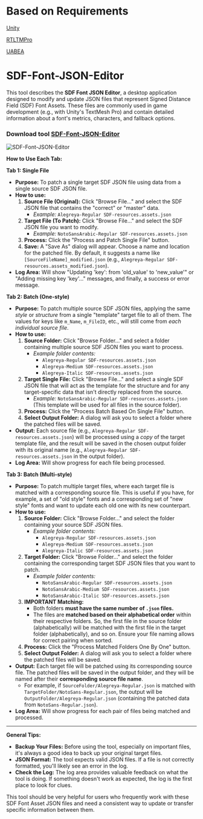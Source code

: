 
# Based on Requirements

[Unity](https://unity.com/fr/download)

[RTLTMPro](https://github.com/pnarimani/RTLTMPro)

[UABEA](https://github.com/nesrak1/UABEA)

# SDF-Font-JSON-Editor
This tool describes the **SDF Font JSON Editor**, a desktop application designed to modify and update JSON files that represent Signed Distance Field (SDF) Font Assets. These files are commonly used in game development (e.g., with Unity's TextMesh Pro) and contain detailed information about a font's metrics, characters, and fallback options.

### Download tool [SDF-Font-JSON-Editor](https://github.com/MrGamesKingPro/SDF-Font-JSON-Editor/releases/tag/SDF-Font-JSON-Editor)

![SDF-Font-JSON-Editor](https://github.com/user-attachments/assets/f2c7dfb9-e873-4822-8059-7e32d8bb5944)


**How to Use Each Tab:**

**Tab 1: Single File**

*   **Purpose:** To patch a single target SDF JSON file using data from a single source SDF JSON file.
*   **How to use:**
    1.  **Source File (Original):** Click "Browse File..." and select the SDF JSON file that contains the "correct" or "master" data.
        *   *Example:* `Alegreya-Regular SDF-resources.assets.json`
    2.  **Target File (To Patch):** Click "Browse File..." and select the SDF JSON file you want to modify.
        *   *Example:* `NotoSansArabic-Regular SDF-resources.assets.json`
    3.  **Process:** Click the "Process and Patch Single File" button.
    4.  **Save:** A "Save As" dialog will appear. Choose a name and location for the patched file. By default, it suggests a name like `[SourceFileName]_modified.json` (e.g., `Alegreya-Regular SDF-resources.assets_modified.json`).
*   **Log Area:** Will show "Updating 'key': from 'old_value' to 'new_value'" or "Adding missing key 'key'..." messages, and finally, a success or error message.

**Tab 2: Batch (One-style)**

*   **Purpose:** To patch multiple source SDF JSON files, applying the same *style* or *structure* from a single "template" target file to all of them. The values for keys like `m_Name`, `m_FileID`, etc., will still come from *each individual source file*.
*   **How to use:**
    1.  **Source Folder:** Click "Browse Folder..." and select a folder containing multiple source SDF JSON files you want to process.
        *   *Example folder contents:*
            *   `Alegreya-Regular SDF-resources.assets.json`
            *   `Alegreya-Medium SDF-resources.assets.json`
            *   `Alegreya-Italic SDF-resources.assets.json`
    2.  **Target Single File:** Click "Browse File..." and select a single SDF JSON file that will act as the template for the structure and for any target-specific data that isn't directly replaced from the source.
        *   *Example:* `NotoSansArabic-Regular SDF-resources.assets.json` (This template will be used for all files in the source folder).
    3.  **Process:** Click the "Process Batch Based On Single File" button.
    4.  **Select Output Folder:** A dialog will ask you to select a folder where the patched files will be saved.
*   **Output:** Each source file (e.g., `Alegreya-Regular SDF-resources.assets.json`) will be processed using a *copy* of the target template file, and the result will be saved in the chosen output folder with its original name (e.g., `Alegreya-Regular SDF-resources.assets.json` in the output folder).
*   **Log Area:** Will show progress for each file being processed.

**Tab 3: Batch (Multi-style)**

*   **Purpose:** To patch multiple target files, where each target file is matched with a corresponding source file. This is useful if you have, for example, a set of "old style" fonts and a corresponding set of "new style" fonts and want to update each old one with its new counterpart.
*   **How to use:**
    1.  **Source Folder:** Click "Browse Folder..." and select the folder containing your source SDF JSON files.
        *   *Example folder contents:*
            *   `Alegreya-Regular SDF-resources.assets.json`
            *   `Alegreya-Medium SDF-resources.assets.json`
            *   `Alegreya-Italic SDF-resources.assets.json`
    2.  **Target Folder:** Click "Browse Folder..." and select the folder containing the corresponding target SDF JSON files that you want to patch.
        *   *Example folder contents:*
            *   `NotoSansArabic-Regular SDF-resources.assets.json`
            *   `NotoSansArabic-Medium SDF-resources.assets.json`
            *   `NotoSansArabic-Italic SDF-resources.assets.json`
    3.  **IMPORTANT Matching:**
        *   Both folders **must have the same number of `.json` files.**
        *   The files are **matched based on their alphabetical order** within their respective folders. So, the first file in the source folder (alphabetically) will be matched with the first file in the target folder (alphabetically), and so on. Ensure your file naming allows for correct pairing when sorted.
    4.  **Process:** Click the "Process Matched Folders One By One" button.
    5.  **Select Output Folder:** A dialog will ask you to select a folder where the patched files will be saved.
*   **Output:** Each target file will be patched using its corresponding source file. The patched files will be saved in the output folder, and they will be named after their **corresponding source file name**.
    *   For example, if `SourceFolder/Alegreya-Regular.json` is matched with `TargetFolder/NotoSans-Regular.json`, the output will be `OutputFolder/Alegreya-Regular.json` (containing the patched data from `NotoSans-Regular.json`).
*   **Log Area:** Will show progress for each pair of files being matched and processed.

---

**General Tips:**

*   **Backup Your Files:** Before using the tool, especially on important files, it's always a good idea to back up your original target files.
*   **JSON Format:** The tool expects valid JSON files. If a file is not correctly formatted, you'll likely see an error in the log.
*   **Check the Log:** The log area provides valuable feedback on what the tool is doing. If something doesn't work as expected, the log is the first place to look for clues.

This tool should be very helpful for users who frequently work with these SDF Font Asset JSON files and need a consistent way to update or transfer specific information between them.
